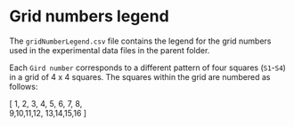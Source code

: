 # Grid numbers legend

The `gridNumberLegend.csv` file contains the legend for the grid numbers used in the experimental data files in the parent folder.

Each `Gird number` corresponds to a different pattern of four squares (`S1`-`S4`) in a grid of 4 x 4 squares.  The squares within the grid are numbered as follows:

[ 1, 2, 3, 4,
  5, 6, 7, 8,  
  9,10,11,12,
 13,14,15,16 ]


